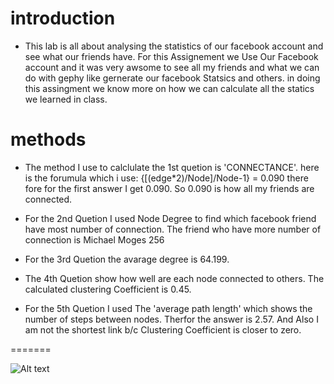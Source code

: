 # introduction
- This lab is all about analysing the statistics of our facebook account and see what our friends have. For this Assignement we Use Our Facebook account and it was very awsome to see all my friends and what we can do with gephy like gernerate our facebook Statsics and others. in doing this assingment we know more on how we can calculate all the statics we learned in class.
 
# methods

- The method I use to calclulate the 1st quetion is 'CONNECTANCE'. here is the forumula which i use:
	{[(edge*2)/Node]/Node-1} = 0.090
	there fore for the first answer I get 0.090. So 0.090 is how all my friends are connected.	

- For the 2nd Quetion I used Node Degree to find which facebook friend have most number of connection. The friend who have more number of connection is Michael Moges 256
- For the 3rd Quetion the avarage degree is 64.199.
- The 4th Quetion show how well are each node connected to others. The calculated clustering Coefficient is 0.45.
- For the 5th Quetion I used The 'average path length' which shows the number of steps between nodes. Therfor the answer is 2.57. And Also I am not the shortest link b/c Clustering Coefficient is closer to zero.

=======


![Alt text](socialnets18/assignments/Facebook_data.svg)